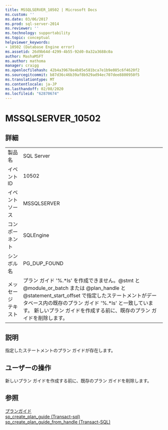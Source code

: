 ```yaml
---
title: MSSQLSERVER_10502 | Microsoft Docs
ms.custom: ''
ms.date: 03/06/2017
ms.prod: sql-server-2014
ms.reviewer: ''
ms.technology: supportability
ms.topic: conceptual
helpviewer_keywords:
- 10502 (Database Engine error)
ms.assetid: 26d9b64d-4299-4b55-92d0-0a32a3688c0a
author: MashaMSFT
ms.author: mathoma
manager: craigg
ms.openlocfilehash: 42b4a39678e4b85e581bca7e1b9e085c6f4620f2
ms.sourcegitcommit: b87d36c46b39af8b929ad94ec707dee8800950f5
ms.translationtype: MT
ms.contentlocale: ja-JP
ms.lasthandoff: 02/08/2020
ms.locfileid: "62870674"
---
```

# <a name="mssqlserver_10502"></a>MSSQLSERVER_10502
    
## <a name="details"></a>詳細  
  
|||  
|-|-|  
|製品名|SQL Server|  
|イベント ID|10502|  
|イベント ソース|MSSQLSERVER|  
|コンポーネント|SQLEngine|  
|シンボル名|PG_DUP_FOUND|  
|メッセージ テキスト|プラン ガイド '%.*ls' を作成できません。@stmt と @module_or_batch または @plan_handle と @statement_start_offset で指定したステートメントがデータベース内の既存のプラン ガイド '%.\*ls' と一致しています。 新しいプラン ガイドを作成する前に、既存のプラン ガイドを削除します。|  
  
## <a name="explanation"></a>説明  
 指定したステートメントのプラン ガイドが存在します。  
  
## <a name="user-action"></a>ユーザーの操作  
 新しいプラン ガイドを作成する前に、既存のプラン ガイドを削除します。  
  
## <a name="see-also"></a>参照  
 [プランガイド](../performance/plan-guides.md)   
 [sp_create_plan_guide &#40;Transact-sql&#41;](/sql/relational-databases/system-stored-procedures/sp-create-plan-guide-transact-sql)   
 [sp_create_plan_guide_from_handle &#40;Transact-SQL&#41;](/sql/relational-databases/system-stored-procedures/sp-create-plan-guide-from-handle-transact-sql)  
  
  
